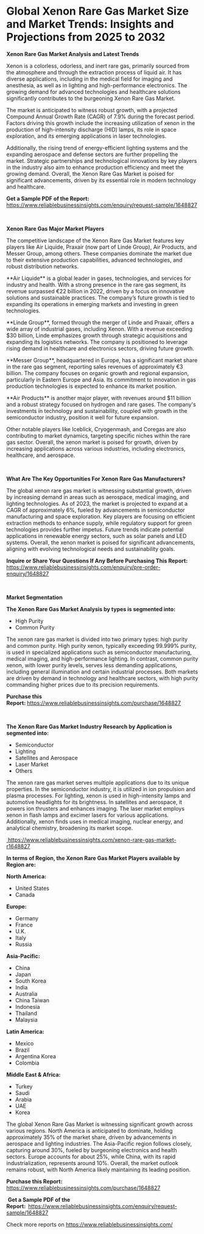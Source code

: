 <p><h1>Global Xenon Rare Gas Market Size and Market Trends: Insights and Projections from 2025 to 2032</h1></p><p><strong>Xenon Rare Gas Market Analysis and Latest Trends</strong></p>
<p><p>Xenon is a colorless, odorless, and inert rare gas, primarily sourced from the atmosphere and through the extraction process of liquid air. It has diverse applications, including in the medical field for imaging and anesthesia, as well as in lighting and high-performance electronics. The growing demand for advanced technologies and healthcare solutions significantly contributes to the burgeoning Xenon Rare Gas Market.</p><p>The market is anticipated to witness robust growth, with a projected Compound Annual Growth Rate (CAGR) of 7.9% during the forecast period. Factors driving this growth include the increasing utilization of xenon in the production of high-intensity discharge (HID) lamps, its role in space exploration, and its emerging applications in laser technologies. </p><p>Additionally, the rising trend of energy-efficient lighting systems and the expanding aerospace and defense sectors are further propelling the market. Strategic partnerships and technological innovations by key players in the industry also aim to enhance production efficiency and meet the growing demand. Overall, the Xenon Rare Gas Market is poised for significant advancements, driven by its essential role in modern technology and healthcare.</p></p>
<p><strong>Get a Sample PDF of the Report:&nbsp;</strong> <a href="https://www.reliablebusinessinsights.com/enquiry/request-sample/1648827?utm_campaign=2276&utm_medium=2&utm_source=Github&utm_content=ia&utm_term=26032025&utm_id=xenon-rare-gas">https://www.reliablebusinessinsights.com/enquiry/request-sample/1648827</a></p>
<p>&nbsp;</p>
<p><strong>Xenon Rare Gas Major Market Players</strong></p>
<p><p>The competitive landscape of the Xenon Rare Gas Market features key players like Air Liquide, Praxair (now part of Linde Group), Air Products, and Messer Group, among others. These companies dominate the market due to their extensive production capabilities, advanced technologies, and robust distribution networks.</p><p>**Air Liquide** is a global leader in gases, technologies, and services for industry and health. With a strong presence in the rare gas segment, its revenue surpassed €22 billion in 2022, driven by a focus on innovative solutions and sustainable practices. The company’s future growth is tied to expanding its operations in emerging markets and investing in green technologies.</p><p>**Linde Group**, formed through the merger of Linde and Praxair, offers a wide array of industrial gases, including Xenon. With a revenue exceeding $30 billion, Linde emphasizes growth through strategic acquisitions and expanding its logistics networks. The company is positioned to leverage rising demand in healthcare and electronics sectors, driving future growth.</p><p>**Messer Group**, headquartered in Europe, has a significant market share in the rare gas segment, reporting sales revenues of approximately €3 billion. The company focuses on organic growth and regional expansion, particularly in Eastern Europe and Asia. Its commitment to innovation in gas production technologies is expected to enhance its market position.</p><p>**Air Products** is another major player, with revenues around $11 billion and a robust strategy focused on hydrogen and rare gases. The company's investments in technology and sustainability, coupled with growth in the semiconductor industry, position it well for future expansion.</p><p>Other notable players like Iceblick, Cryogenmash, and Coregas are also contributing to market dynamics, targeting specific niches within the rare gas sector. Overall, the xenon market is poised for growth, driven by increasing applications across various industries, including electronics, healthcare, and aerospace.</p></p>
<p>&nbsp;</p>
<p><strong>What Are The Key Opportunities For Xenon Rare Gas Manufacturers?</strong></p>
<p><p>The global xenon rare gas market is witnessing substantial growth, driven by increasing demand in areas such as aerospace, medical imaging, and lighting technologies. As of 2023, the market is projected to expand at a CAGR of approximately 6%, fueled by advancements in semiconductor manufacturing and space exploration. Key players are focusing on efficient extraction methods to enhance supply, while regulatory support for green technologies provides further impetus. Future trends indicate potential applications in renewable energy sectors, such as solar panels and LED systems. Overall, the xenon market is poised for significant advancements, aligning with evolving technological needs and sustainability goals.</p></p>
<p><strong>Inquire or Share Your Questions If Any Before Purchasing This Report:</strong> <a href="https://www.reliablebusinessinsights.com/enquiry/pre-order-enquiry/1648827?utm_campaign=2276&utm_medium=2&utm_source=Github&utm_content=ia&utm_term=26032025&utm_id=xenon-rare-gas">https://www.reliablebusinessinsights.com/enquiry/pre-order-enquiry/1648827</a></p>
<p>&nbsp;</p>
<p><strong>Market Segmentation</strong></p>
<p><strong>The Xenon Rare Gas Market Analysis by types is segmented into:</strong></p>
<p><ul><li>High Purity</li><li>Common Purity</li></ul></p>
<p><p>The xenon rare gas market is divided into two primary types: high purity and common purity. High purity xenon, typically exceeding 99.999% purity, is used in specialized applications such as semiconductor manufacturing, medical imaging, and high-performance lighting. In contrast, common purity xenon, with lower purity levels, serves less demanding applications, including general illumination and certain industrial processes. Both markets are driven by demand in technology and healthcare sectors, with high purity commanding higher prices due to its precision requirements.</p></p>
<p><strong>Purchase this Report:&nbsp;</strong><a href="https://www.reliablebusinessinsights.com/purchase/1648827?utm_campaign=2276&utm_medium=2&utm_source=Github&utm_content=ia&utm_term=26032025&utm_id=xenon-rare-gas">https://www.reliablebusinessinsights.com/purchase/1648827</a></p>
<p>&nbsp;</p>
<p><strong>The Xenon Rare Gas Market Industry Research by Application is segmented into:</strong></p>
<p><ul><li>Semiconductor</li><li>Lighting</li><li>Satellites and Aerospace</li><li>Laser Market</li><li>Others</li></ul></p>
<p><p>The xenon rare gas market serves multiple applications due to its unique properties. In the semiconductor industry, it is utilized in ion propulsion and plasma processes. For lighting, xenon is used in high-intensity lamps and automotive headlights for its brightness. In satellites and aerospace, it powers ion thrusters and enhances imaging. The laser market employs xenon in flash lamps and excimer lasers for various applications. Additionally, xenon finds uses in medical imaging, nuclear energy, and analytical chemistry, broadening its market scope.</p></p>
<p><a href="https://www.reliablebusinessinsights.com/xenon-rare-gas-market-r1648827?utm_campaign=2276&utm_medium=2&utm_source=Github&utm_content=ia&utm_term=26032025&utm_id=xenon-rare-gas">&nbsp;https://www.reliablebusinessinsights.com/xenon-rare-gas-market-r1648827</a></p>
<p><strong>In terms of Region, the Xenon Rare Gas Market Players available by Region are:</strong></p>
<p>
    <p> <strong> North America: </strong>
        <ul>
            <li>United States</li>
            <li>Canada</li>
        </ul>
        </p> 
    <p> <strong> Europe: </strong>
        <ul>
            <li>Germany</li>
            <li>France</li>
            <li>U.K.</li>
            <li>Italy</li>
            <li>Russia</li>
        </ul>
        </p> 
    <p> <strong> Asia-Pacific: </strong>
        <ul>
            <li>China</li>
            <li>Japan</li>
            <li>South Korea</li>
            <li>India</li>
            <li>Australia</li>
            <li>China Taiwan</li>
            <li>Indonesia</li>
            <li>Thailand</li>
            <li>Malaysia</li>
        </ul>
        </p> 
    <p> <strong> Latin America: </strong>
        <ul>
            <li>Mexico</li>
            <li>Brazil</li>
            <li>Argentina Korea</li>
            <li>Colombia</li>
        </ul>
        </p> 
    <p> <strong> Middle East & Africa: </strong>
        <ul>
            <li>Turkey</li>
            <li>Saudi</li>
            <li>Arabia</li>
            <li>UAE</li>
            <li>Korea</li>
        </ul>
    </p>
    </p>
<p><p>The global Xenon Rare Gas Market is witnessing significant growth across various regions. North America is anticipated to dominate, holding approximately 35% of the market share, driven by advancements in aerospace and lighting industries. The Asia-Pacific region follows closely, capturing around 30%, fueled by burgeoning electronics and health sectors. Europe accounts for about 25%, while China, with its rapid industrialization, represents around 10%. Overall, the market outlook remains robust, with North America likely maintaining its leading position.</p></p>
<p><strong>Purchase this Report: </strong><a href="https://www.reliablebusinessinsights.com/purchase/1648827?utm_campaign=2276&utm_medium=2&utm_source=Github&utm_content=ia&utm_term=26032025&utm_id=xenon-rare-gas">https://www.reliablebusinessinsights.com/purchase/1648827</a></p>
<p>&nbsp;<strong>Get a Sample PDF of the Report:&nbsp;&nbsp;</strong><a href="https://www.reliablebusinessinsights.com/enquiry/request-sample/1648827?utm_campaign=2276&utm_medium=2&utm_source=Github&utm_content=ia&utm_term=26032025&utm_id=xenon-rare-gas">https://www.reliablebusinessinsights.com/enquiry/request-sample/1648827</a></p>
<p><strong></strong></p>
<p>Check more reports on <a href="https://www.reliablebusinessinsights.com/?utm_campaign=2276&utm_medium=2&utm_source=Github&utm_content=ia&utm_term=26032025&utm_id=xenon-rare-gas">https://www.reliablebusinessinsights.com/</a></p>